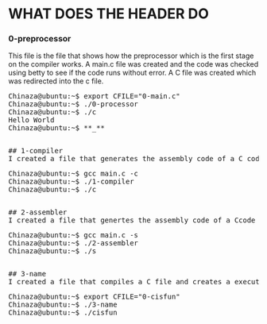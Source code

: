 # WHAT DOES THE HEADER DO

### 0-preprocessor

This file is the file that shows how the preprocessor which is the first stage on the compiler works. A main.c file was created and the code was checked using betty to see if the code runs without error. A C file was created which was redirected into the c file.
<pre>
Chinaza@ubuntu:~$ export CFILE="0-main.c"
Chinaza@ubuntu:~$ ./0-processor
Chinaza@ubuntu:~$ ./c
Hello World
Chinaza@ubuntu:~$ **_**
<pre>

## 1-compiler
I created a file that generates the assembly code of a C code but with an extension of .c
<pre>
Chinaza@ubuntu:~$ gcc main.c -c
Chinaza@ubuntu:~$ ./1-compiler
Chinaza@ubuntu:~$ ./c
<pre>

## 2-assembler
I created a file that genertes the assembly code of a Ccode but with an extension of .s
<pre>
Chinaza@ubuntu:~$ gcc main.c -s
Chinaza@ubuntu:~$ ./2-assembler
Chinaza@ubuntu:~$ ./s
<pre>

## 3-name
I created a file that compiles a C file and creates a executable file named cisfun
<pre>
Chinaza@ubuntu:~$ export CFILE="0-cisfun"
Chinaza@ubuntu:~$ ./3-name
Chinaza@ubuntu:~$ ./cisfun
<pre>
